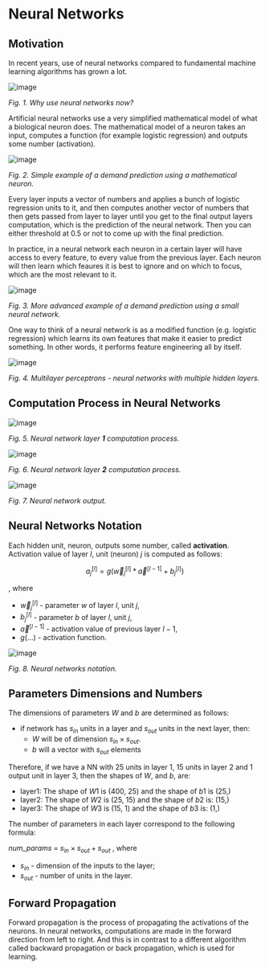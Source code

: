 # Neural Networks

## Motivation

In recent years, use of neural networks compared to fundamental machine learning algorithms has grown a lot.

![image](https://user-images.githubusercontent.com/73081144/187833423-10be35fa-2e23-4ade-9c0c-808552d9163f.png)

*Fig. 1. Why use neural networks now?*

Artificial neural networks use a very simplified mathematical model of what a biological neuron does. The mathematical model of a neuron takes an input, computes a function (for example logistic regression) and outputs some number (activation).

![image](https://user-images.githubusercontent.com/73081144/187833913-d15b2165-1dd9-4969-8391-8d7add8dae14.png)

*Fig. 2. Simple example of a demand prediction using a mathematical neuron.*

Every layer inputs a vector of numbers and applies a bunch of logistic regression units to it, and then computes another vector of numbers that then gets passed from layer to layer until you get to the final output layers computation, which is the prediction of the neural network. Then you can either threshold at 0.5 or not to come up with the final prediction.

In practice, in a neural network each neuron in a certain layer will have access to every feature, to every value from the previous layer. Each neuron will then learn which feaures it is best to ignore and on which to focus, which are the most relevant to it.

![image](https://user-images.githubusercontent.com/73081144/187835553-f94c79a6-5b63-427b-989e-84a36c3a39f0.png)

*Fig. 3. More advanced example of a demand prediction using a small neural network.*

One way to think of a neural network is as a modified function (e.g. logistic regression) which learns its own features that make it easier to predict something. In other words, it performs feature engineering all by itself.

![image](https://user-images.githubusercontent.com/73081144/187836298-68030d27-a388-4dc2-b5a1-33db28f2be01.png)

*Fig. 4. Multilayer perceptrons - neural networks with multiple hidden layers.*

## Computation Process in Neural Networks

![image](https://user-images.githubusercontent.com/73081144/187838376-1feed256-dc4b-414d-92d8-158fc3346aa9.png)

*Fig. 5. Neural network layer **1** computation process.*

![image](https://user-images.githubusercontent.com/73081144/187838552-f10f7c39-cb66-42f6-bcff-8fd779b9fe83.png)

*Fig. 6. Neural network layer **2** computation process.*

![image](https://user-images.githubusercontent.com/73081144/187838640-c3d8249c-901b-40e6-8552-d53b6bbc1b4e.png)

*Fig. 7. Neural network output.*

## Neural Networks Notation

Each hidden unit, neuron, outputs some number, called **activation**. Activation value of layer $l$, unit (neuron) $j$ is computed as follows:

$$a^{[l]}_j = g(\vec{w}^{[l]}_j * \vec{a}^{[l-1]} + b^{[l]}_j)$$

, where
- $\vec{w}^{[l]}_j$ - parameter $w$ of layer $l$, unit $j$,
- $b^{[l]}_j$ - parameter $b$ of layer $l$, unit $j$,
- $\vec{a}^{[l-1]}$ - activation value of previous layer $l-1$,
- $g(...)$ - activation function.

![image](https://user-images.githubusercontent.com/73081144/187840710-8f528f26-c80c-4a0f-a9e3-15473b54d32d.png)

*Fig. 8. Neural networks notation.*

## Parameters Dimensions and Numbers

The dimensions of parameters $W$ and $b$ are determined as follows:
- if network has $s_{in}$ units in a layer and $s_{out}$ units in the next layer, then: 
  - $W$ will be of dimension $s_{in} \times s_{out}$.
  - $b$ will a vector with $s_{out}$ elements
  
Therefore, if we have a NN with $25$ units in layer 1, $15$ units in layer 2 and $1$ output unit in layer 3, then the shapes of $W$, and $b$, are: 
- layer1: The shape of $W1$ is (400, 25) and the shape of $b1$ is (25,)
- layer2: The shape of $W2$ is (25, 15) and the shape of $b2$ is: (15,)
- layer3: The shape of $W3$ is (15, 1) and the shape of $b3$ is: (1,)

The number of parameters in each layer correspond to the following formula:

*num_params* = $s_{in} \times s_{out} + s_{out}$ 
, where
- $s_{in}$ - dimension of the inputs to the layer;
- $s_{out}$ - number of units in the layer.

## Forward Propagation

Forward propagation is the process of propagating the activations of the neurons. In neural networks, computations are made in the forward direction from left to right. And this is in contrast to a different algorithm called backward propagation or back propagation, which is used for learning.

